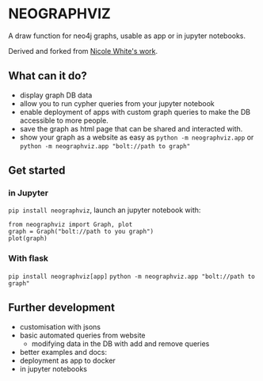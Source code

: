 # NEOGRAPHVIZ 

A draw function for neo4j graphs, usable as app or in jupyter notebooks.

Derived and forked from [Nicole White's work](https://github.com/nicolewhite/neo4j-jupyter).

## What can it do?
- display graph DB data
- allow you to run cypher queries from your jupyter notebook
- enable deployment of apps with custom graph queries to make the DB accessible to more people.
- save the graph as html page that can be shared and interacted with.
- show your graph as a website as easy as `python -m neographviz.app` or `python -m neographviz.app "bolt://path to graph" `

## Get started
### in Jupyter
`pip install neographviz`, launch an jupyter notebook with:

    from neographviz import Graph, plot
    graph = Graph("bolt://path to you graph")
    plot(graph)

### With flask
`pip install neographviz[app]`
`python -m neographviz.app "bolt://path to graph"`

## Further development
- customisation with jsons
- basic automated queries from website
  - modifying data in the DB with add and remove queries
- better examples and docs:
 - deployment as app to docker
 - in jupyter notebooks
 